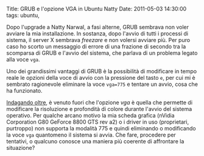 Title: GRUB e l'opzione VGA in Ubuntu Natty
Date:  2011-05-03 14:30:00
tags: ubuntu,

Dopo l'upgrade a Natty Narwal, a fasi alterne, GRUB sembrava non voler avviare la mia installazione. In sostanza, dopo l'avvio di tutti i processi di sistema, il server X sembrava _freezare_ e non volersi avviare più. Per puro caso ho scorto un messaggio di errore di una frazione di secondo tra la scomparsa di GRUB e l'avvio del sistema, che parlava di un problema legato alla voce `vga`.

Uno dei grandissimi vantaggi di GRUB è la possibilità di modificare in tempo reale le opzioni della voce di avvio con la pressione del tasto `e`, per cui mi è sembrato ragionevole eliminare la voce `vga=775` e tentare un avvio, cosa che ha funzionato.

[Indagando oltre][1], è venuto fuori che l'opzione _vga_ è quella che permette di modificare la risoluzione e profondità di colore durante l'avvio del sistema operativo. Per qualche arcano motivo la mia scheda grafica (nVidia Corporation G80 GeForce 8800 GTS rev a2) o i driver in uso (proprietari, purtroppo) non supporta la modalità 775 e quindi eliminando o modificando la voce `vga` quantomeno il sistema si avvia. Che fare, procedere per tentativi, o qualcuno conosce una maniera più coerente di affrontare la situazione?

   [1]: http://pierre.baudu.in/other/grub.vga.modes.html

